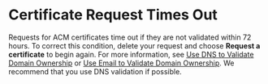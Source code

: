 # Certificate Request Times Out<a name="troubleshooting-timed-out"></a>

Requests for ACM certificates time out if they are not validated within 72 hours\. To correct this condition, delete your request and choose **Request a certificate** to begin again\. For more information, see [Use DNS to Validate Domain Ownership](gs-acm-validate-dns.md) or [Use Email to Validate Domain Ownership](gs-acm-validate-email.md)\. We recommend that you use DNS validation if possible\.